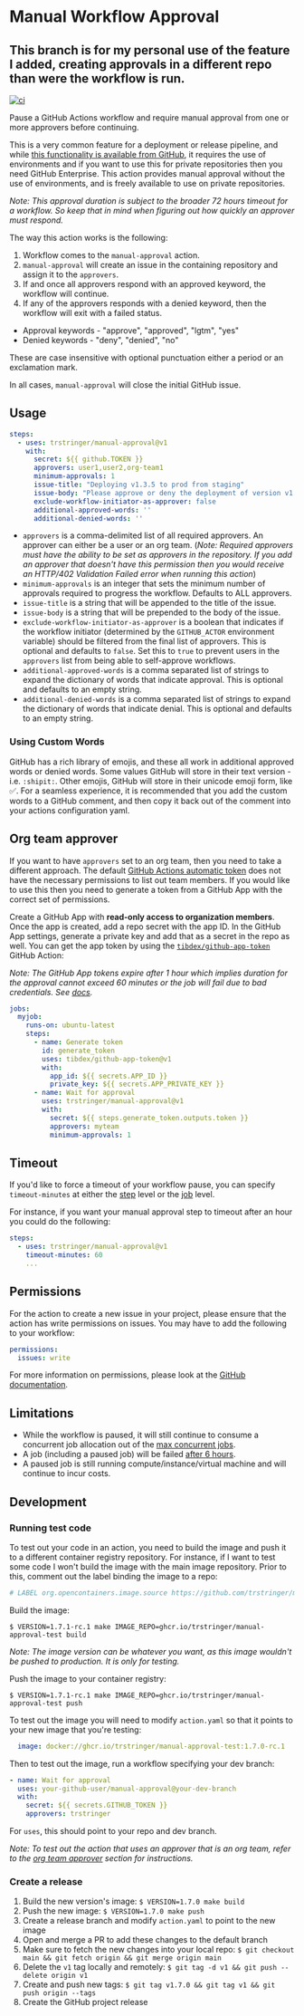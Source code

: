 # Manual Workflow Approval

## This branch is for my personal use of the feature I added, creating approvals in a different repo than were the workflow is run.

[![ci](https://github.com/trstringer/manual-approval/actions/workflows/ci.yaml/badge.svg)](https://github.com/trstringer/manual-approval/actions/workflows/ci.yaml)

Pause a GitHub Actions workflow and require manual approval from one or more approvers before continuing.

This is a very common feature for a deployment or release pipeline, and while [this functionality is available from GitHub](https://docs.github.com/en/actions/managing-workflow-runs/reviewing-deployments), it requires the use of environments and if you want to use this for private repositories then you need GitHub Enterprise. This action provides manual approval without the use of environments, and is freely available to use on private repositories.

*Note: This approval duration is subject to the broader 72 hours timeout for a workflow. So keep that in mind when figuring out how quickly an approver must respond.*

The way this action works is the following:

1. Workflow comes to the `manual-approval` action.
1. `manual-approval` will create an issue in the containing repository and assign it to the `approvers`.
1. If and once all approvers respond with an approved keyword, the workflow will continue.
1. If any of the approvers responds with a denied keyword, then the workflow will exit with a failed status.

* Approval keywords - "approve", "approved", "lgtm", "yes"
* Denied keywords - "deny", "denied", "no"

These are case insensitive with optional punctuation either a period or an exclamation mark.

In all cases, `manual-approval` will close the initial GitHub issue.

## Usage

```yaml
steps:
  - uses: trstringer/manual-approval@v1
    with:
      secret: ${{ github.TOKEN }}
      approvers: user1,user2,org-team1
      minimum-approvals: 1
      issue-title: "Deploying v1.3.5 to prod from staging"
      issue-body: "Please approve or deny the deployment of version v1.3.5."
      exclude-workflow-initiator-as-approver: false
      additional-approved-words: ''
      additional-denied-words: ''
```

- `approvers` is a comma-delimited list of all required approvers. An approver can either be a user or an org team. (*Note: Required approvers must have the ability to be set as approvers in the repository. If you add an approver that doesn't have this permission then you would receive an HTTP/402 Validation Failed error when running this action*)
- `minimum-approvals` is an integer that sets the minimum number of approvals required to progress the workflow. Defaults to ALL approvers.
- `issue-title` is a string that will be appended to the title of the issue.
- `issue-body` is a string that will be prepended to the body of the issue.
- `exclude-workflow-initiator-as-approver` is a boolean that indicates if the workflow initiator (determined by the `GITHUB_ACTOR` environment variable) should be filtered from the final list of approvers. This is optional and defaults to `false`. Set this to `true` to prevent users in the `approvers` list from being able to self-approve workflows.
- `additional-approved-words` is a comma separated list of strings to expand the dictionary of words that indicate approval. This is optional and defaults to an empty string.
- `additional-denied-words` is a comma separated list of strings to expand the dictionary of words that indicate denial. This is optional and defaults to an empty string.

### Using Custom Words

GitHub has a rich library of emojis, and these all work in additional approved words or denied words.  Some values GitHub will store in their text version - i.e. `:shipit:`. Other emojis, GitHub will store in their unicode emoji form, like ✅.
For a seamless experience, it is recommended that you add the custom words to a GitHub comment, and then copy it back out of the comment into your actions configuration yaml.

## Org team approver

If you want to have `approvers` set to an org team, then you need to take a different approach. The default [GitHub Actions automatic token](https://docs.github.com/en/actions/security-guides/automatic-token-authentication#permissions-for-the-github_token) does not have the necessary permissions to list out team members. If you would like to use this then you need to generate a token from a GitHub App with the correct set of permissions.

Create a GitHub App with **read-only access to organization members**. Once the app is created, add a repo secret with the app ID. In the GitHub App settings, generate a private key and add that as a secret in the repo as well. You can get the app token by using the [`tibdex/github-app-token`](https://github.com/tibdex/github-app-token) GitHub Action:

*Note: The GitHub App tokens expire after 1 hour which implies duration for the approval cannot exceed 60 minutes or the job will fail due to bad credentials. See [docs](https://docs.github.com/en/rest/apps/apps#create-an-installation-access-token-for-an-app).*

```yaml
jobs:
  myjob:
    runs-on: ubuntu-latest
    steps:
      - name: Generate token
        id: generate_token
        uses: tibdex/github-app-token@v1
        with:
          app_id: ${{ secrets.APP_ID }}
          private_key: ${{ secrets.APP_PRIVATE_KEY }}
      - name: Wait for approval
        uses: trstringer/manual-approval@v1
        with:
          secret: ${{ steps.generate_token.outputs.token }}
          approvers: myteam
          minimum-approvals: 1
```

## Timeout

If you'd like to force a timeout of your workflow pause, you can specify `timeout-minutes` at either the [step](https://docs.github.com/en/actions/using-workflows/workflow-syntax-for-github-actions#jobsjob_idstepstimeout-minutes) level or the [job](https://docs.github.com/en/actions/using-workflows/workflow-syntax-for-github-actions#jobsjob_idtimeout-minutes) level.

For instance, if you want your manual approval step to timeout after an hour you could do the following:

```yaml
steps:
  - uses: trstringer/manual-approval@v1
    timeout-minutes: 60
    ...
```

## Permissions

For the action to create a new issue in your project, please ensure that the action has write permissions on issues. You may have to add the following to your workflow:

```yaml
permissions:
  issues: write
```

For more information on permissions, please look at the [GitHub documentation](https://docs.github.com/en/actions/using-jobs/assigning-permissions-to-jobs).

## Limitations

* While the workflow is paused, it will still continue to consume a concurrent job allocation out of the [max concurrent jobs](https://docs.github.com/en/actions/learn-github-actions/usage-limits-billing-and-administration#usage-limits).
* A job (including a paused job) will be failed [after 6 hours](https://docs.github.com/en/actions/learn-github-actions/usage-limits-billing-and-administration#usage-limits).
* A paused job is still running compute/instance/virtual machine and will continue to incur costs.

## Development

### Running test code

To test out your code in an action, you need to build the image and push it to a different container registry repository. For instance, if I want to test some code I won't build the image with the main image repository. Prior to this, comment out the label binding the image to a repo:

```dockerfile
# LABEL org.opencontainers.image.source https://github.com/trstringer/manual-approval
```

Build the image:

```
$ VERSION=1.7.1-rc.1 make IMAGE_REPO=ghcr.io/trstringer/manual-approval-test build
```

*Note: The image version can be whatever you want, as this image wouldn't be pushed to production. It is only for testing.*

Push the image to your container registry:

```
$ VERSION=1.7.1-rc.1 make IMAGE_REPO=ghcr.io/trstringer/manual-approval-test push
```

To test out the image you will need to modify `action.yaml` so that it points to your new image that you're testing:

```yaml
  image: docker://ghcr.io/trstringer/manual-approval-test:1.7.0-rc.1
```

Then to test out the image, run a workflow specifying your dev branch:

```yaml
- name: Wait for approval
  uses: your-github-user/manual-approval@your-dev-branch
  with:
    secret: ${{ secrets.GITHUB_TOKEN }}
    approvers: trstringer
```

For `uses`, this should point to your repo and dev branch.

*Note: To test out the action that uses an approver that is an org team, refer to the [org team approver](#org-team-approver) section for instructions.*

### Create a release

1. Build the new version's image: `$ VERSION=1.7.0 make build`
1. Push the new image: `$ VERSION=1.7.0 make push`
1. Create a release branch and modify `action.yaml` to point to the new image
1. Open and merge a PR to add these changes to the default branch
1. Make sure to fetch the new changes into your local repo: `$ git checkout main && git fetch origin && git merge origin main`
1. Delete the `v1` tag locally and remotely: `$ git tag -d v1 && git push --delete origin v1`
1. Create and push new tags: `$ git tag v1.7.0 && git tag v1 && git push origin --tags`
1. Create the GitHub project release
